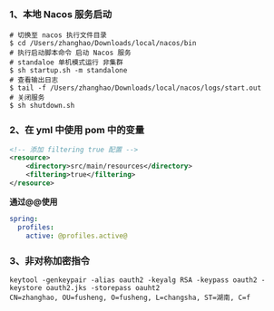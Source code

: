 ### 1、本地 Nacos 服务启动
```shell script
# 切换至 nacos 执行文件目录
$ cd /Users/zhanghao/Downloads/local/nacos/bin
# 执行启动脚本命令 启动 Nacos 服务
# standaloe 单机模式运行 非集群
$ sh startup.sh -m standalone 
# 查看输出日志
$ tail -f /Users/zhanghao/Downloads/local/nacos/logs/start.out
# 关闭服务
$ sh shutdown.sh
```

### 2、在 yml 中使用 pom 中的变量
```xml
<!-- 添加 filtering true 配置 -->
<resource>
    <directory>src/main/resources</directory>
    <filtering>true</filtering>
</resource>
```
**通过@@使用**
```yml
spring:
  profiles:
    active: @profiles.active@
```

### 3、非对称加密指令
```shell script
keytool -genkeypair -alias oauth2 -keyalg RSA -keypass oauth2 -keystore oauth2.jks -storepass oauht2
CN=zhanghao, OU=fusheng, O=fusheng, L=changsha, ST=湖南, C=f
```
